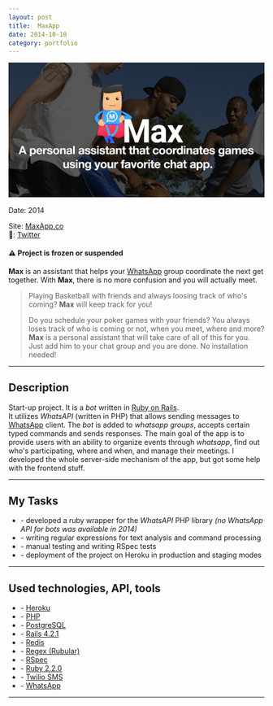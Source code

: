 ```yaml
---
layout: post
title:  MaxApp
date: 2014-10-10
category: portfolio
---
```


<img src="/assets/images/max-app.jpeg" width="600" title="MaxApp">

Date: 2014

Site: [MaxApp.co](https://maxapp.co/)  
👥: [Twitter](https://twitter.com/maxappchat)

#### ⚠️ Project is frozen or suspended

**Max** is an assistant that helps your [WhatsApp](https://www.whatsapp.com/)
group coordinate the next get together.
With **Max**, there is no more confusion and you will actually meet.

<!--more-->

> Playing Basketball with friends and always loosing track of who's coming?
> **Max** will keep track for you!
>
> Do you schedule your poker games with your friends?
> You always loses track of who is coming or not,
> when you meet, where and more?  
> **Max** is a personal assistant that will take care of all of this for you.
> Just add him to your chat group and you are done.
> No installation needed!

_________________

## Description

Start-up project. It is a _bot_ written in
[Ruby on Rails](https://rubyonrails.org).  
It utilizes _WhatsAPI_ (written in PHP) that allows sending messages to
[WhatsApp](https://www.whatsapp.com/) client.
The _bot_ is added to _whatsapp groups_, accepts certain typed commands and
sends responses. The main goal of the app is to provide users with an ability
to organize events through _whatsapp_, find out who's participating, where and
when, and manage their meetings.
I developed the whole server-side mechanism of the app, but got some help
with the frontend stuff.

_________________

## My Tasks

* \- developed a ruby wrapper for the _WhatsAPI_ PHP library
_(no WhatsApp API for bots was available in 2014)_
* \- writing regular expressions for text analysis and command processing
* \- manual testing and writing RSpec tests
* \- deployment of the project on Heroku in production and staging modes

_________________

## Used technologies, API, tools

* \- [Heroku](https://www.heroku.com/)
* \- [PHP](https://www.php.net/)
* \- [PostgreSQL](https://www.postgresql.org/)
* \- [Rails 4.2.1](https://rubyonrails.org/)
* \- [Redis](https://redis.io/)
* \- [Regex (Rubular)](https://rubular.com/)
* \- [RSpec](https://rspec.info/)
* \- [Ruby 2.2.0](https://www.ruby-lang.org/)
* \- [Twilio SMS](https://www.twilio.com/sms)
* \- [WhatsApp](https://www.whatsapp.com/)

_________________

